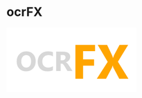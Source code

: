 **ocrFX**
===================

[![](https://github.com/guhexpucmm/ocrFX/blob/master/src/main/resources/fotos/ocrfx.png)](https://github.com/guhexpucmm/ocrFX/blob/master/src/main/resources/fotos/ocrfx.png)
